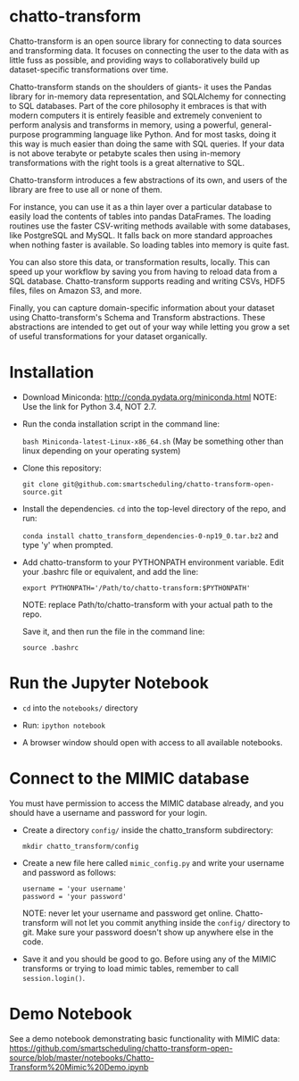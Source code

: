 # chatto-transform

Chatto-transform is an open source library for connecting to data sources and transforming data. It focuses on connecting the user to the data with as little fuss as possible, and providing ways to collaboratively build up dataset-specific transformations over time.

Chatto-transform stands on the shoulders of giants- it uses the Pandas library for in-memory data representation, and SQLAlchemy for connecting to SQL databases. Part of the core philosophy it embraces is that with modern computers it is entirely feasible and extremely convenient to perform analysis and transforms in memory, using a powerful, general-purpose programming language like Python. And for most tasks, doing it this way is much easier than doing the same with SQL queries. If your data is not above terabyte or petabyte scales then using in-memory transformations with the right tools is a great alternative to SQL.

Chatto-transform introduces a few abstractions of its own, and users of the library are free to use all or none of them.

For instance, you can use it as a thin layer over a particular database to easily load the contents of tables into pandas DataFrames. The loading routines use the faster CSV-writing methods available with some databases, like PostgreSQL and MySQL. It falls back on more standard approaches when nothing faster is available. So loading tables into memory is quite fast.

You can also store this data, or transformation results, locally. This can speed up your workflow by saving you from having to reload data from a SQL database. Chatto-transform supports reading and writing CSVs, HDF5 files, files on Amazon S3, and more.

Finally, you can capture domain-specific information about your dataset using Chatto-transform's Schema and Transform abstractions. These abstractions are intended to get out of your way while letting you grow a set of useful transformations for your dataset organically.


# Installation

- Download Miniconda: http://conda.pydata.org/miniconda.html
NOTE: Use the link for Python 3.4, NOT 2.7.

- Run the conda installation script in the command line:

  `bash Miniconda-latest-Linux-x86_64.sh` (May be something other than linux depending on your operating system)

- Clone this repository:

  `git clone git@github.com:smartscheduling/chatto-transform-open-source.git`

- Install the dependencies. `cd` into the top-level directory of the repo, and run:

  `conda install chatto_transform_dependencies-0-np19_0.tar.bz2` and type 'y' when prompted.

- Add chatto-transform to your PYTHONPATH environment variable. Edit your .bashrc file or equivalent, and add the line:

  `export PYTHONPATH='/Path/to/chatto-transform:$PYTHONPATH'`

  NOTE: replace Path/to/chatto-transform with your actual path to the repo.

  Save it, and then run the file in the command line:

  `source .bashrc`

# Run the Jupyter Notebook

- `cd` into the `notebooks/` directory

- Run: `ipython notebook`

- A browser window should open with access to all available notebooks.


# Connect to the MIMIC database

You must have permission to access the MIMIC database already, and you should have a username and password for your login.

- Create a directory `config/` inside the chatto_transform subdirectory:

  `mkdir chatto_transform/config`

- Create a new file here called `mimic_config.py` and write your username and password as follows:

  ````
  username = 'your username'
  password = 'your password'
  ````

  NOTE: never let your username and password get online. Chatto-transform will not let you commit anything inside the `config/` directory to git. Make sure your password doesn't show up anywhere else in the code.

- Save it and you should be good to go. Before using any of the MIMIC transforms or trying to load mimic tables, remember to call `session.login()`.
 

# Demo Notebook

See a demo notebook demonstrating basic functionality with MIMIC data: https://github.com/smartscheduling/chatto-transform-open-source/blob/master/notebooks/Chatto-Transform%20Mimic%20Demo.ipynb
